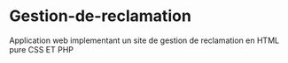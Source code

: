 # Gestion-de-reclamation
Application web implementant un site de gestion de reclamation en HTML pure CSS ET PHP
